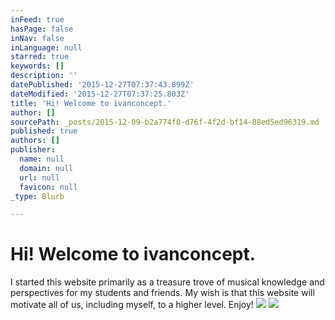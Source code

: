 ```yaml
---
inFeed: true
hasPage: false
inNav: false
inLanguage: null
starred: true
keywords: []
description: ''
datePublished: '2015-12-27T07:37:43.899Z'
dateModified: '2015-12-27T07:37:25.803Z'
title: 'Hi! Welcome to ivanconcept.'
author: []
sourcePath: _posts/2015-12-09-b2a774f0-d76f-4f2d-bf14-88ed5ed96319.md
published: true
authors: []
publisher:
  name: null
  domain: null
  url: null
  favicon: null
_type: Blurb

---
```

# Hi! Welcome to ivanconcept.

I started this website primarily as a treasure trove of musical knowledge and perspectives for my students and friends. My wish is that this website will motivate all of us, including myself, to a higher level. Enjoy!
![](https://s3-us-west-2.amazonaws.com/the-grid-img/p/7f9bfcf0944c1ac265966d40cb63e65f8629c426.jpg)
![](https://the-grid-user-content.s3-us-west-2.amazonaws.com/20f35885-9aa9-4d9b-9974-f66824a4a54d.png)